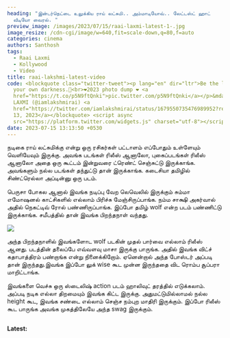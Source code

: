 ```yaml
---
heading: "இன்டர்நெட்டை உலுக்கிய ராய் லட்சுமி.. அம்மாடியோவ்.. லேட்டஸ்ட் ஹாட்
  வீடியோ வைரல். "
preview_image: /images/2023/07/15/raai-laxmi-latest-1-.jpg
image_resize: /cdn-cgi/image/w=640,fit=scale-down,q=80,f=auto
categories: cinema
authors: Santhosh
tags:
  - Raai Laxmi
  - Kollywood
  - Video
title: raai-lakshmi-latest-video
code: <blockquote class="twitter-tweet"><p lang="en" dir="ltr">Be the light to
  your own darkness.🌙<br>❤️2023 photo dump ❤️ <a
  href="https://t.co/p5N9ftQnki">pic.twitter.com/p5N9ftQnki</a></p>&mdash; RAAI
  LAXMI (@iamlakshmirai) <a
  href="https://twitter.com/iamlakshmirai/status/1679550735476989952?ref_src=twsrc%5Etfw">July
  13, 2023</a></blockquote> <script async
  src="https://platform.twitter.com/widgets.js" charset="utf-8"></script>
date: 2023-07-15 13:13:50 +0530
---
```

நடிகை ராய் லட்சுமிக்கு என்று ஒரு ரசிகர்கள் பட்டாளம் எப்போதும் உள்ளேயும் வெளியேவும் இருக்கு. அவங்க படங்கள் ரிலீஸ் ஆனாலோ, புகைப்படங்கள் ரிலீஸ் ஆனாலோ அதை ஒரு கூட்டம் இன்றுவரை ட்ரெண்ட் செஞ்சுட்டு இருக்காங்க. அவங்களும் நல்ல படங்கள் தந்துட்டு தான் இருக்காங்க. கடைசியா தமிழில் சிண்ட்ரெல்லா அப்டின்னு ஒரு படம்.

பெருசா போகல ஆனால் இவங்க நடிப்பு வேற லெவெலில் இருக்கும் சும்மா எமோஷனல் காட்சிகளில் எல்லாம் பிரிச்சு மேஞ்சிருப்பாங்க. நம்ம சாக்ஷி அகர்வால் அதில் நெகட்டிவ் ரோல் பண்ணிருப்பாங்க. இப்போ தமிழ் wolf என்ற படம் பண்ணிட்டு இருக்காங்க. சமீபத்தில் தான் இவங்க பிறந்தநாள் வந்தது.

![](/images/2023/07/15/raai-laxmi-latest-2-.jpg)

அந்த பிறந்தநாளில் இவங்களோட wolf படகின் முதல் பார்வை எல்லாம் ரிலீஸ் ஆனது. படத்தின் தலைப்பே எவ்வளவு மாசா இருக்கு பாருங்க. அதில் இவங்க விட்ச் கதாபாத்திரம் பண்றாங்க என்று நினைக்கிறோம். ஏனென்றால் அந்த போஸ்டர் அப்படி தான்  இருந்தது.இவங்க இப்போ லுக் wise கூட முன்ன இருந்ததை விட ரொம்ப சூப்பரா மாறிட்டாங்க.

இவங்களை வெச்சு ஒரு ஸ்டைலிஷ் action படம் ஹாலிவுட் தரத்தில் எடுக்கலாம். அப்படி நடிக எல்லா திறமையும் இவங்க கிட்ட இருக்கு. அதுமட்டுமில்லாமல் நல்ல height கூட, இவங்க சண்டை எல்லாம் செஞ்ச நம்புற மாதிரி இருக்கும். இப்போ ரிலீஸ்  கூட பாருங்க அவங்க முகத்திலேயே அந்த swag இருக்கும். 

![]()

**Latest:**
